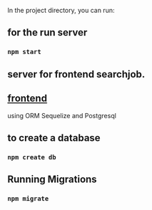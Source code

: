In the project directory, you can run:

## for the run server
### `npm start`


## server for frontend searchjob.
## [frontend](https://github.com/toron2c/front_searchjob)

using ORM Sequelize and Postgresql

## to create a database
### `npm create db`

## Running Migrations
### `npm migrate`

